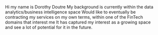 Hi my name is Dorothy Doutre
My background is currently within the data analytics/business intelligence space
Would like to eventually be contracting my services on my own terms, within one of the FinTech domains that interest me
It has captured my interest as a growing space and see a lot of potential for it in the future.